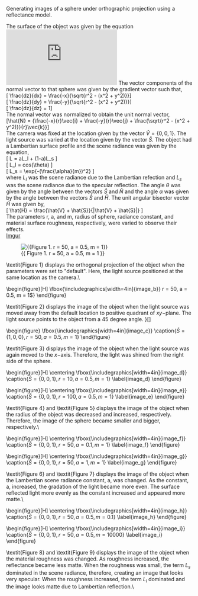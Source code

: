 Generating images of a sphere under orthographic projection using a reflectance model.

The surface of the object was given by the equation\
![img](http://latex.codecogs.com/svg.latex?z%28x%2Cy%29%3Dz_0%2B%5Csqrt%7Br%5E2-%28x%5E2%2By%5E2%29%7D)
The vector components of the normal vector to that sphere was given by the gradient vector such that,\
\[ \frac{dz}{dx} = \frac{-x}{\sqrt{r^2 - (x^2 + y^2)}}\]\
\[ \frac{dz}{dy} = \frac{-y}{\sqrt{r^2 - (x^2 + y^2)}}\]\
\[ \frac{dz}{dz} = 1\]\
The normal vector was normalized to obtain the unit normal vector,\
\[\hat{N} =  {\frac{-x}{r}\vec{i} + \frac{-y}{r}\vec{j} + \frac{\sqrt{r^2 - (x^2 + y^2)}}{r}\vec{k}}\]\
The camera was fixed at the location given by the vector $\hat{V}=\{0,0,1\}$. The light source was varied at the location given by the vector $\hat{S}$. The object had a Lambertian surface profile and the scene radiance was given by the equation,\
\[ L = aL_l + (1-a)L_s \]\
\[ L_l = cos(\theta) \]\
\[ L_s = \exp\{-(\frac{\alpha}{m})^2\} \]\
where $L_l$ was the scene radiance due to the Lambertian refection and $L_s$ was the scene radiance due to the specular reflection. The angle $\theta$ was given by the angle between the vectors $\hat{S}$ and $\hat{N}$ and the angle $\alpha$ was given by the angle between the vectors $\hat{S}$ and $\hat{H}$. The unit angular bisector vector $\hat{H}$ was given by,\
\[ \hat{H} = \frac{\hat{V} + \hat{S}}{|\hat{V} + \hat{S}|} \]\
The parameters r, a, and m, radius of sphere, radiance constant, and material surface roughness, respectively, were varied to observe their effects.\
[Imgur](https://i.imgur.com/bubhKzU.jpg)
<figure class="image">
  <img src="{{ https://imgur.com/bubhKzU }}" alt="{{Figure 1. r = 50, a = 0.5, m = 1}}">
  <figcaption>{{ Figure 1. r = 50, a = 0.5, m = 1 }}</figcaption>
</figure>

\textit{Figure 1} displays the orthogonal projection of the object when the parameters were set to "default". Here, the light source positioned at the same location as the camera.\

\begin{figure}[H]
    \fbox{\includegraphics[width=4in]{image_b}} r = 50, a = 0.5, m = 1$}
\end{figure}

\textit{Figure 2} displays the image of the object when the light source was moved away from the default location to positive quadrant of $xy-$plane. The light source points to the object from a $45$ degree angle.
}\[\]

\begin{figure}
    \fbox{\includegraphics[width=4in]{image_c}}
    \caption{$\hat{S} = \{1,0,0\}, r = 50, a = 0.5, m = 1$}
\end{figure}

\textit{Figure 3} displays the image of the object when the light source was again moved to the $x-$axis. Therefore, the light was shined from the right side of the sphere.

\begin{figure}[H]
    \centering
    \fbox{\includegraphics[width=4in]{image_d}}
    \caption{$\hat{S} = \{0,0,1\}, r = 10, a = 0.5, m = 1$}
    \label{image_d}
\end{figure}

\begin{figure}[H]
    \centering
    \fbox{\includegraphics[width=4in]{image_e}}
    \caption{$\hat{S} = \{0,0,1\}, r = 100, a = 0.5, m = 1$}
    \label{image_e}
\end{figure}

\textit{Figure 4} and \textit{Figure 5} displays the image of the object when the radius of the object was decreased and increased, respectively. Therefore, the image of the sphere became smaller and bigger, respectively.\

\begin{figure}[H]
    \centering
    \fbox{\includegraphics[width=4in]{image_f}}
    \caption{$\hat{S} = \{0,0,1\}, r = 50, a = 0.1, m = 1$}
    \label{image_f}
\end{figure}

\begin{figure}[H]
    \centering
    \fbox{\includegraphics[width=4in]{image_g}}
    \caption{$\hat{S} = \{0,0,1\}, r = 50, a = 1, m = 1$}
    \label{image_g}
\end{figure}

\textit{Figure 6} and \textit{Figure 7} displays the image of the object when the Lambertian scene radiance constant, a, was changed. As the constant, a, increased, the gradation of the light became more even. The surface reflected light more evenly as the constant increased and appeared more matte.\

\begin{figure}[H]
    \centering
    \fbox{\includegraphics[width=4in]{image_h}}
    \caption{$\hat{S} = \{0,0,1\}, r = 50, a = 0.5, m = 0.1$}
    \label{image_h}
\end{figure}

\begin{figure}[H]
    \centering
    \fbox{\includegraphics[width=4in]{image_i}}
    \caption{$\hat{S} = \{0,0,1\}, r = 50, a = 0.5, m = 10000$}
    \label{image_i}
\end{figure}

\textit{Figure 8} and \textit{Figure 9} displays the image of the object when the material roughness was changed. As roughness increased, the reflectance became less matte. When the roughness was small, the term $L_s$ dominated in the scene radiance, therefore, creating an image that looks very specular. When the roughness increased, the term $L_l$ dominated and the image looks matte due to Lambertian reflection.\
